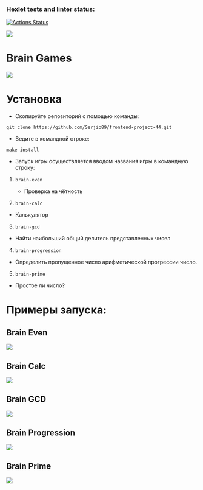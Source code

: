 ### Hexlet tests and linter status:
[![Actions Status](https://github.com/Serjio89/frontend-project-44/workflows/hexlet-check/badge.svg)](https://github.com/Serjio89/frontend-project-44/actions)


<a href="https://codeclimate.com/github/Serjio89/frontend-project-44/maintainability"><img src="https://api.codeclimate.com/v1/badges/4f6eb1973d05e8a09919/maintainability" /></a>

# Brain Games

<a href="https://asciinema.org/a/543315" target="_blank"><img src="https://asciinema.org/a/543315.svg" /></a>


# Установка

* Скопируйте репозиторий с помощью команды:

```
git clone https://github.com/Serjio89/frontend-project-44.git
```

* Ведите в командной строке:
```
make install
```
* Запуск игры осуществляется вводом названия игры в командную строку:

1. `brain-even`
   - Проверка на чётность

2. `brain-calc`
  - Калькулятор
  
3. `brain-gcd`
  - Найти наибольший общий делитель представленных чисел
  
4. `brain-progression`
  - Определить пропущенное число арифметической прогрессии число.
  
5. `brain-prime`
  - Простое ли число?


# Примеры запуска:

## Brain Even

<a href="https://asciinema.org/a/547583" target="_blank"><img src="https://asciinema.org/a/547583.svg" /></a>

## Brain Calc

<a href="https://asciinema.org/a/547958" target="_blank"><img src="https://asciinema.org/a/547958.svg" /></a>

## Brain GCD

<a href="https://asciinema.org/a/548288" target="_blank"><img src="https://asciinema.org/a/548288.svg" /></a>

## Brain Progression

<a href="https://asciinema.org/a/548307" target="_blank"><img src="https://asciinema.org/a/548307.svg" /></a>

## Brain Prime

<a href="https://asciinema.org/a/548322" target="_blank"><img src="https://asciinema.org/a/548322.svg" /></a>
